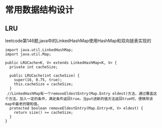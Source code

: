 # 常用数据结构设计
## LRU
leetcode第146题,java中的LinkedHashMap使用HashMap和双向链表实现的

	import java.util.LinkedHashMap;
	import java.util.Map;
	 
	public LRUCache<K, V> extends LinkedHashMap<K, V> {
	  private int cacheSize;
	 
	  public LRUCache(int cacheSize) {
	    super(16, 0.75, true);
	    this.cacheSize = cacheSize;
	  }
	 //LinkedHashMap有一个removeEldestEntry(Map.Entry eldest)方法，通过覆盖这个方法，加入一定的条件，满足条件返回true。当put进新的值方法返回true时，便移除该map中最老的键和值。
	  protected boolean removeEldestEntry(Map.Entry<K, V> eldest) {
	    return size() >= cacheSize;
	  }
	}